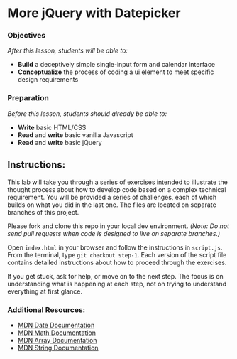 <!-- 
---
title: More jQuery with Datepicker
type: lesson
duration: "1:25"
creator:
    name: Ben Hulan
    city: SF
adapted by:
    name: Zeb Girouard
    city: DEN
competencies: Front-end intro
---
 -->

# More jQuery with Datepicker

### Objectives
*After this lesson, students will be able to:*

- **Build** a deceptively simple single-input form and calendar interface
- **Conceptualize** the process of coding a ui element to meet specific design requirements

### Preparation
*Before this lesson, students should already be able to:*

- **Write** basic HTML/CSS
- **Read** and **write** basic vanilla Javascript
- **Read** and **write** basic jQuery

## Instructions:
This lab will take you through a series of exercises intended to illustrate the thought process about how to develop code based on a complex technical requirement. You will be provided a series of challenges, each of which builds on what you did in the last one. The files are located on separate branches of this project.

Please fork and clone this repo in your local dev environment. _(Note: Do not send pull requests when code is designed to live on separate branches.)_

Open `index.html` in your browser and follow the instructions in `script.js`. From the terminal, type `git checkout step-1`. Each version of the script file contains detailed instructions about how to proceed through the exercises.

If you get stuck, ask for help, or move on to the next step. The focus is on understanding what is happening at each step, not on trying to understand everything at first glance.


### Additional Resources:

- [MDN Date Documentation](https://developer.mozilla.org/en-US/docs/Web/JavaScript/Reference/Global_Objects/Date)
- [MDN Math Documentation](https://developer.mozilla.org/en-US/docs/Web/JavaScript/Reference/Global_Objects/Math)
- [MDN Array Documentation](https://developer.mozilla.org/en-US/docs/Web/JavaScript/Reference/Global_Objects/Array)
- [MDN String Documentation](https://developer.mozilla.org/en-US/docs/Web/JavaScript/Reference/Global_Objects/String)

